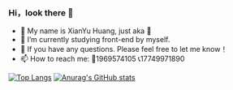 ### Hi，look there 👋

- 👑 My name is XianYu Huang, just aka 👑
- 🔭 I’m currently studying front-end by myself.
- 💬 If you have any questions. Please feel free to let me know！
- 📫 How to reach me: 🐧1969574105 📞17749971890

[![Top Langs](https://github-readme-stats.vercel.app/api/top-langs/?username=HXY499279&show_icons=true&theme=#F8F5F0)](https://github.com/anuraghazra/github-readme-stats)
[![Anurag's GitHub stats](https://github-readme-stats.vercel.app/api?username=HXY499279&show_icons=true&theme=#F8F5F0)](https://github.com/anuraghazra/github-readme-stats)
